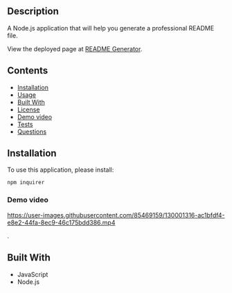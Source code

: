 
## Description
A Node.js application that will help you generate a professional README file.
            
View the deployed page at [README Generator](https://github.com/ethomasa/readMeGeneratorr).
## Contents
* [Installation](#installation)
* [Usage](#usage)
* [Built With](#built-with)
* [License](#license)
* [Demo video](#Demovideo)
* [Tests](#tests)
* [Questions](#questions)


## Installation
To use this application, please install: 
```
npm inquirer
```
    

    
### Demo video


https://user-images.githubusercontent.com/85469159/130001316-ac1bfdf4-e8e2-44fa-8ec9-46c175bdd386.mp4

.

## Built With


* JavaScript
* Node.js















